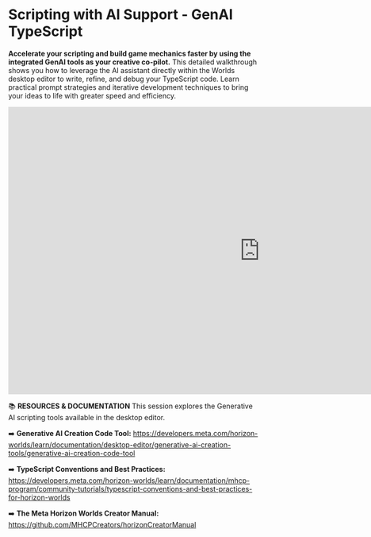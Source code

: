 # Scripting with AI Support - GenAI TypeScript
**Accelerate your scripting and build game mechanics faster by using the integrated GenAI tools as your creative co-pilot.** This detailed walkthrough shows you how to leverage the AI assistant directly within the Worlds desktop editor to write, refine, and debug your TypeScript code. Learn practical prompt strategies and iterative development techniques to bring your ideas to life with greater speed and efficiency.

<iframe width="1014" height="579" src="https://www.youtube.com/embed/jv6MVQskGY0" title="Scripting with AI Support - Gen AI TypeScript with Tellous" frameborder="0" allow="accelerometer; autoplay; clipboard-write; encrypted-media; gyroscope; picture-in-picture; web-share" referrerpolicy="strict-origin-when-cross-origin" allowfullscreen></iframe>

📚 **RESOURCES & DOCUMENTATION**
This session explores the Generative AI scripting tools available in the desktop editor.

➡️ **Generative AI Creation Code Tool:** https://developers.meta.com/horizon-worlds/learn/documentation/desktop-editor/generative-ai-creation-tools/generative-ai-creation-code-tool

➡️ **TypeScript Conventions and Best Practices:** https://developers.meta.com/horizon-worlds/learn/documentation/mhcp-program/community-tutorials/typescript-conventions-and-best-practices-for-horizon-worlds

➡️ **The Meta Horizon Worlds Creator Manual:** https://github.com/MHCPCreators/horizonCreatorManual